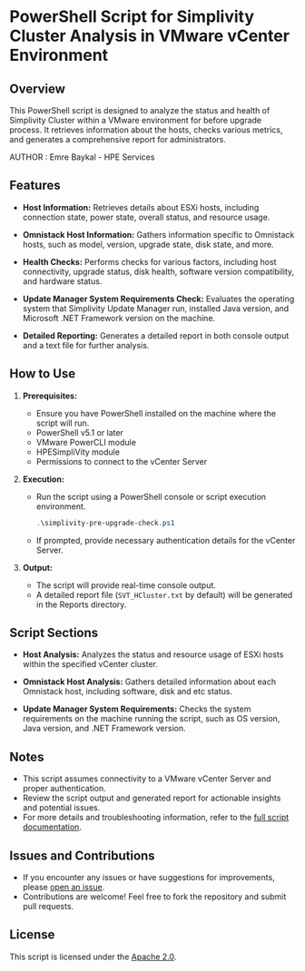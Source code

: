 # PowerShell Script for Simplivity Cluster Analysis in VMware vCenter Environment

## Overview

This PowerShell script is designed to analyze the status and health of Simplivity Cluster within a VMware environment for before upgrade process. It retrieves information about the hosts, checks various metrics, and generates a comprehensive report for administrators.

AUTHOR  : Emre Baykal - HPE Services

## Features

- **Host Information:** Retrieves details about ESXi hosts, including connection state, power state, overall status, and resource usage.

- **Omnistack Host Information:** Gathers information specific to Omnistack hosts, such as model, version, upgrade state, disk state, and more.

- **Health Checks:** Performs checks for various factors, including host connectivity, upgrade status, disk health, software version compatibility, and hardware status.

- **Update Manager System Requirements Check:** Evaluates the operating system that Simplivity Update Manager run, installed Java version, and Microsoft .NET Framework version on the machine.

- **Detailed Reporting:** Generates a detailed report in both console output and a text file for further analysis.

## How to Use

1. **Prerequisites:**
   - Ensure you have PowerShell installed on the machine where the script will run.
   - PowerShell v5.1 or later
   - VMware PowerCLI module
   - HPESimpliVity module
   - Permissions to connect to the vCenter Server

2. **Execution:**
   - Run the script using a PowerShell console or script execution environment.
     ```powershell
     .\simplivity-pre-upgrade-check.ps1
     ```
   - If prompted, provide necessary authentication details for the vCenter Server.

4. **Output:**
   - The script will provide real-time console output.
   - A detailed report file (`SVT_HCluster.txt` by default) will be generated in the Reports directory.

## Script Sections

- **Host Analysis:** Analyzes the status and resource usage of ESXi hosts within the specified vCenter cluster.

- **Omnistack Host Analysis:** Gathers detailed information about each Omnistack host, including software, disk and etc status.

- **Update Manager System Requirements:** Checks the system requirements on the machine running the script, such as OS version, Java version, and .NET Framework version.

## Notes

- This script assumes connectivity to a VMware vCenter Server and proper authentication.
- Review the script output and generated report for actionable insights and potential issues.
- For more details and troubleshooting information, refer to the [full script documentation](https://github.com/emrbaykal/PowerShell/blob/main/README.md).

## Issues and Contributions

- If you encounter any issues or have suggestions for improvements, please [open an issue](https://github.com/emrbaykal/PowerShell/issues).
- Contributions are welcome! Feel free to fork the repository and submit pull requests.

## License

This script is licensed under the [Apache 2.0](LICENSE).
